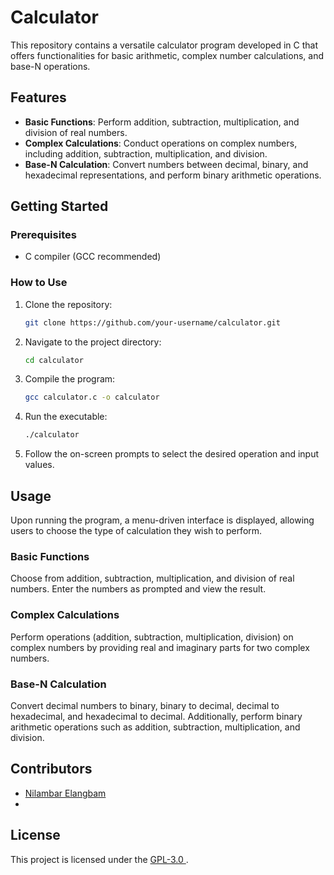 # Calculator

This repository contains a versatile calculator program developed in C that offers functionalities for basic arithmetic, complex number calculations, and base-N operations.

## Features

- **Basic Functions**: Perform addition, subtraction, multiplication, and division of real numbers.
- **Complex Calculations**: Conduct operations on complex numbers, including addition, subtraction, multiplication, and division.
- **Base-N Calculation**: Convert numbers between decimal, binary, and hexadecimal representations, and perform binary arithmetic operations.

## Getting Started

### Prerequisites

- C compiler (GCC recommended)

### How to Use

1. Clone the repository:

    ```bash
    git clone https://github.com/your-username/calculator.git
    ```

2. Navigate to the project directory:

    ```bash
    cd calculator
    ```

3. Compile the program:

    ```bash
    gcc calculator.c -o calculator
    ```

4. Run the executable:

    ```bash
    ./calculator
    ```

5. Follow the on-screen prompts to select the desired operation and input values.

## Usage

Upon running the program, a menu-driven interface is displayed, allowing users to choose the type of calculation they wish to perform.

### Basic Functions

Choose from addition, subtraction, multiplication, and division of real numbers. Enter the numbers as prompted and view the result.

### Complex Calculations

Perform operations (addition, subtraction, multiplication, division) on complex numbers by providing real and imaginary parts for two complex numbers.

### Base-N Calculation

Convert decimal numbers to binary, binary to decimal, decimal to hexadecimal, and hexadecimal to decimal. Additionally, perform binary arithmetic operations such as addition, subtraction, multiplication, and division.

## Contributors

- [Nilambar Elangbam](link-to-profile)
- 

## License

This project is licensed under the [GPL-3.0 ](LICENSE).
